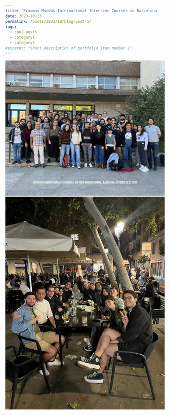 ```yaml
---
title: 'Erasmus Mundus International Intensive Courses in Barcelona'
date: 2023-10-23
permalink: /posts/2023/10/blog-post-1/
tags:
  - cool posts
  - category1
  - category2
#excerpt: "Short description of portfolio item number 1"
---
```

<img src="/images/IMG_0780.JPG" alt="Portfolio item image">
<img src="/images/IMG_0781.JPG" alt="Portfolio item image">
